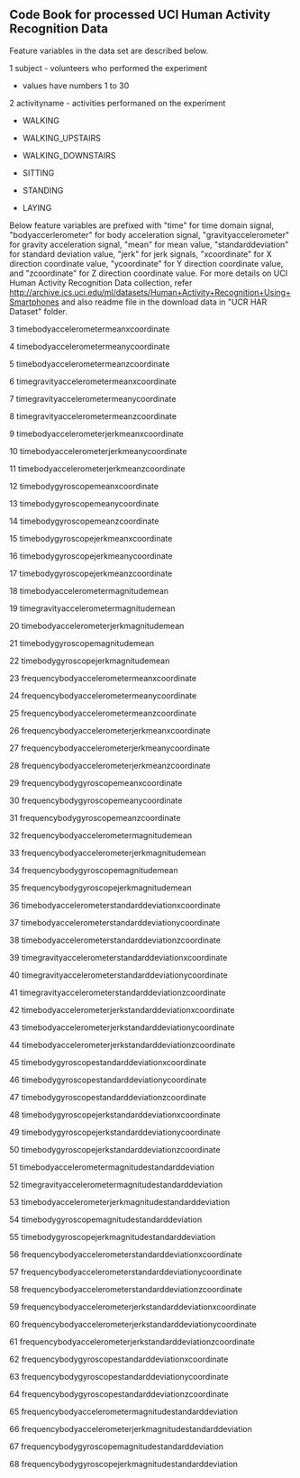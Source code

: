 ## Code Book for processed UCI Human Activity Recognition Data

Feature variables in the data set are described below.

1 subject - volunteers who performed the experiment 
  * values have numbers 1 to 30 

2 activityname - activities performaned on the experiment
 * WALKING

 * WALKING_UPSTAIRS

 * WALKING_DOWNSTAIRS
 * SITTING
 * STANDING
 * LAYING



Below feature variables are prefixed with "time" for time domain signal, "bodyaccerlerometer" for body acceleration signal, "gravityaccelerometer" for gravity acceleration signal,  "mean"  for mean value, "standarddeviation" for standard deviation value, "jerk" for jerk signals, "xcoordinate" for X direction coordinate value,  "ycoordinate" for Y direction coordinate value, and "zcoordinate" for Z direction coordinate value. For more details on UCI Human Activity Recognition Data collection, refer http://archive.ics.uci.edu/ml/datasets/Human+Activity+Recognition+Using+Smartphones and also readme file in the download data in "UCR HAR Dataset" folder.

3 timebodyaccelerometermeanxcoordinate

4 timebodyaccelerometermeanycoordinate

5 timebodyaccelerometermeanzcoordinate

6 timegravityaccelerometermeanxcoordinate

7 timegravityaccelerometermeanycoordinate

8 timegravityaccelerometermeanzcoordinate

9 timebodyaccelerometerjerkmeanxcoordinate

10 timebodyaccelerometerjerkmeanycoordinate

11 timebodyaccelerometerjerkmeanzcoordinate

12 timebodygyroscopemeanxcoordinate

13 timebodygyroscopemeanycoordinate

14 timebodygyroscopemeanzcoordinate

15 timebodygyroscopejerkmeanxcoordinate

16 timebodygyroscopejerkmeanycoordinate

17 timebodygyroscopejerkmeanzcoordinate

18 timebodyaccelerometermagnitudemean

19 timegravityaccelerometermagnitudemean

20 timebodyaccelerometerjerkmagnitudemean

21 timebodygyroscopemagnitudemean

22 timebodygyroscopejerkmagnitudemean

23 frequencybodyaccelerometermeanxcoordinate

24 frequencybodyaccelerometermeanycoordinate

25 frequencybodyaccelerometermeanzcoordinate

26 frequencybodyaccelerometerjerkmeanxcoordinate

27 frequencybodyaccelerometerjerkmeanycoordinate

28 frequencybodyaccelerometerjerkmeanzcoordinate

29 frequencybodygyroscopemeanxcoordinate

30 frequencybodygyroscopemeanycoordinate

31 frequencybodygyroscopemeanzcoordinate

32 frequencybodyaccelerometermagnitudemean

33 frequencybodyaccelerometerjerkmagnitudemean

34 frequencybodygyroscopemagnitudemean

35 frequencybodygyroscopejerkmagnitudemean

36 timebodyaccelerometerstandarddeviationxcoordinate

37 timebodyaccelerometerstandarddeviationycoordinate

38 timebodyaccelerometerstandarddeviationzcoordinate

39 timegravityaccelerometerstandarddeviationxcoordinate

40 timegravityaccelerometerstandarddeviationycoordinate

41 timegravityaccelerometerstandarddeviationzcoordinate

42 timebodyaccelerometerjerkstandarddeviationxcoordinate

43 timebodyaccelerometerjerkstandarddeviationycoordinate

44 timebodyaccelerometerjerkstandarddeviationzcoordinate

45 timebodygyroscopestandarddeviationxcoordinate

46 timebodygyroscopestandarddeviationycoordinate

47 timebodygyroscopestandarddeviationzcoordinate

48 timebodygyroscopejerkstandarddeviationxcoordinate

49 timebodygyroscopejerkstandarddeviationycoordinate

50 timebodygyroscopejerkstandarddeviationzcoordinate

51 timebodyaccelerometermagnitudestandarddeviation

52 timegravityaccelerometermagnitudestandarddeviation

53 timebodyaccelerometerjerkmagnitudestandarddeviation

54 timebodygyroscopemagnitudestandarddeviation

55 timebodygyroscopejerkmagnitudestandarddeviation

56 frequencybodyaccelerometerstandarddeviationxcoordinate

57 frequencybodyaccelerometerstandarddeviationycoordinate

58 frequencybodyaccelerometerstandarddeviationzcoordinate

59 frequencybodyaccelerometerjerkstandarddeviationxcoordinate

60 frequencybodyaccelerometerjerkstandarddeviationycoordinate

61 frequencybodyaccelerometerjerkstandarddeviationzcoordinate

62 frequencybodygyroscopestandarddeviationxcoordinate

63 frequencybodygyroscopestandarddeviationycoordinate

64 frequencybodygyroscopestandarddeviationzcoordinate

65 frequencybodyaccelerometermagnitudestandarddeviation

66 frequencybodyaccelerometerjerkmagnitudestandarddeviation

67 frequencybodygyroscopemagnitudestandarddeviation

68 frequencybodygyroscopejerkmagnitudestandarddeviation





